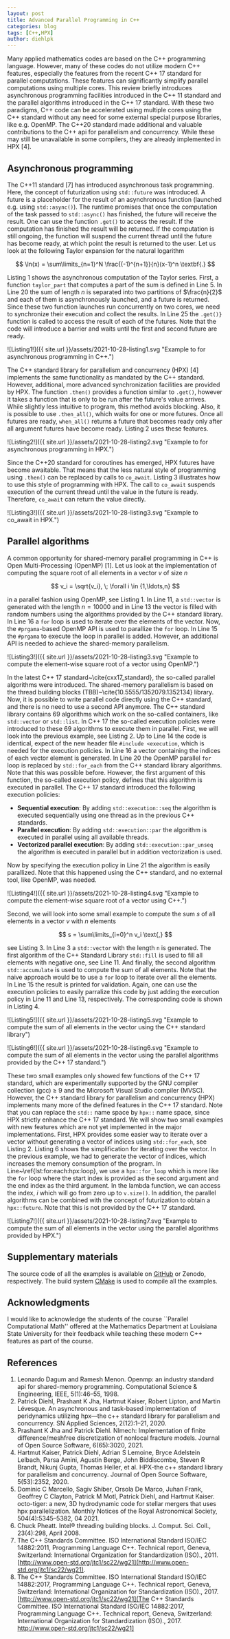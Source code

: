 ```yaml
---
layout: post
title: Advanced Parallel Programming in C++
categories: blog
tags: [C++,HPX]
author: diehlpk
---
```

<script type="text/x-mathjax-config">
    MathJax.Hub.Config({
      tex2jax: {
        skipTags: ['script', 'noscript', 'style', 'textarea', 'pre'],
        inlineMath: [['$','$']]
      }
    });
  </script>
  <script src="https://cdn.mathjax.org/mathjax/latest/MathJax.js?config=TeX-AMS-MML_HTMLorMML" type="text/javascript"></script>

Many applied mathematics codes are based on the C++ programming language. However, many of these codes do not utilize modern C++ features, especially the features from the recent C++ 17 standard for parallel computations. These features can significantly simplify parallel computations using multiple cores. This review briefly introduces asynchronous programming facilities introduced in the C++ 11 standard and the parallel algorithms introduced in the C++ 17 standard. With these two paradigms, C++ code can be accelerated using multiple cores using the C++ standard without any need for some external special purpose libraries, like e.g. OpenMP. The C++20 standard made additional and valuable contributions to the C++ api for parallelism and concurrency. While these may still be unavailable in some compilers, they are already implemented in HPX [4].

## Asynchronous programming

The C++11 standard [7] has introduced asynchronous task programming. Here, the concept of futurization using `std::future` was introduced. A future is a placeholder for the result of an asynchronous function (launched e.g. using `std::async()`). The runtime promises that once the computation of the task passed to `std::async()` has finished, the future will receive the result. One can use the function `.get()` to access the result. If the computation has finished the result will be returned. If the computation is still ongoing, the function will suspend the current thread until the future has become ready, at which point the result is returned to the user. Let us look at the following Taylor expansion for the natural logarithm

$$ \ln(x) = \sum\limits_{n=1}^N \frac{(-1)^{n+1}}{n}(x-1)^n \textbf{.} $$

Listing 1  shows the asynchronous computation of the Taylor series. First, a function `taylor_part` that computes a part of the sum is defined in Line 5. In Line 20 the sum of length $n$ is separated into two partitions of $\frac{n}{2}$ and each of them is asynchronously launched, and a future is returned. Since these two function launches run concurrently on two cores, we need to synchronize their execution and collect the results. In Line 25 the `.get()}` function is called to access the result of each of the futures. Note that the code will introduce a barrier and waits until the first and second future are ready.

![Listing1!]({{ site.url }}/assets/2021-10-28-listing1.svg "Example to for asynchronous programming in C++.")


The C++ standard library for parallelism and concurrency (HPX) [4] implements the same functionality as mandated by the C++ standard. However, additional, more advanced synchronization facilities are provided by HPX. The function `.then()` provides a function similar to `.get()`, however it takes a function that is only to be run after the future's value arrives. While slightly less intuitive to program, this method avoids blocking. Also, it is possible to use `.then_all()`, which waits for one or more futures. Once all futures are ready, `when_all()` returns a future that becomes ready only after all argument futures have become ready. Listing 2 uses these features.

![Listing2!]({{ site.url }}/assets/2021-10-28-listing2.svg "Example to for asynchronous programming in HPX.")

Since the C++20 standard for coroutines has emerged, HPX futures have become awaitable. That means that the less natural style of programming using `.then()` can be replaced by calls to `co_await`. Listing 3 illustrates how to use this style of programming with HPX. The call to `co_await` suspends execution of the current thread until the value in the future is ready. Therefore, `co_await` can return the value directly.

![Listing3!]({{ site.url }}/assets/2021-10-28-listing3.svg "Example to co_await in HPX.")

## Parallel algorithms

A common opportunity for shared-memory parallel programming in C++ is Open Multi-Processing (OpenMP) [1]. Let us look at the implementation of computing the square root of all elements in a vector $v$ of size $n$ 

$$   v_i = \sqrt{v_i}, \; \forall i \in {1,\ldots,n} $$

in a parallel fashion using OpenMP, see Listing 1. In Line 11, a `std::vector` is generated with the length $n=10000$ and in Line 13 the vector is filled with random numbers using the algorithms provided by the C++ standard library. In Line 16 a `for` loop is used to iterate over the elements of the vector. Now, the `#prgama`-based OpenMP API is used to parallize the `for` loop. In Line 15 the `#prgama` to execute the loop in parallel is added. However, an additional API is needed to achieve the shared-memory parallelism. 

![Listing3!]({{ site.url }}/assets/2021-10-28-listing3.svg "Example to compute the element-wise square root of a vector using OpenMP.")

In the latest C++ 17 standard~\cite{cxx17_standard}, the so-called parallel algorithms were introduced. The shared-memory parallelism is based on the thread building blocks (TBB)~\cite{10.5555/1352079.1352134} library. Now, it is possible to write parallel code directly using the C++ standard, and there is no need to use a second API anymore. The C++ standard library contains $69$ algorithms which work on the so-called containers, like `std::vector` or `std::list`. In C++ 17 the so-called execution policies were introduced to these $69$ algorithms to execute them in parallel. First, we will look into the previous example, see Listing 2. Up to Line 14 the code is identical, expect of the new header file `#include <execution`, which is needed for the execution policies. In Line 16 a vector containing the indices of each vector element is generated. In Line 20 the OpenMP parallel `for` loop is replaced by `std::for_each` from the C++ standard library algorithms. Note that this was possible before. However, the first argument of this function, the so-called execution policy, defines that this algorithm is executed in parallel. The C++ 17 standard introduced the following execution policies:

* **Sequential execution**: By adding `std::execution::seq` the algorithm is executed sequentially using one thread as in the previous C++ standards.
* **Parallel execution**: By adding `std::execution::par` the algorithm is executed in parallel using all available threads. 
* **Vectorized parallel execution**: By adding `std::execution::par_unseq` the algorithm is executed in parallel but in addition vectorization is used.

Now by specifying the execution policy in Line 21 the algorithm is easily parallized. Note that this happened using the C++ standard, and no external tool, like OpenMP, was needed.

![Listing4!]({{ site.url }}/assets/2021-10-28-listing4.svg "Example to compute the element-wise square root of a vector using C++.")

Second, we will look into some small example to compute the sum $s$ of all elements in a vector $v$ with $n$ elements

$$   s = \sum\limits_{i=0}^n v_i \text{,} $$

see Listing 3. In Line 3 a `std::vector` with the length `n` is generated. The first algorithm of the C++ Standard Library `std::fill` is used to fill all elements with negative one, see Line 11. And finally, the second algorithm `std::accumulate` is used to compute the sum of all elements. Note that the naive approach would be to use a `for` loop to iterate over all the elements. In Line 15 the result is printed for validation. Again, one can use the execution policies to easily parralize this code by just adding the execution policy in Line 11 and Line 13, respectively. The corresponding code is shown in Listing 4.

![Listing5!]({{ site.url }}/assets/2021-10-28-listing5.svg "Example to compute the sum of all elements in the vector using the C++ standard library")

![Listing6!]({{ site.url }}/assets/2021-10-28-listing6.svg "Example to compute the sum of all elements in the vector using the parallel algorithms provided by the C++
17 standard.")

These two small examples only showed few functions of the C++ 17 standard, which are experimentally supported by the GNU compiler collection (gcc) $\geq$ 9 and the Microsoft Visual Studio compiler (MVSC). However, the C++ standard library for parallelism and concurrency (HPX) implements many more of the defined features in the C++ 17 standard. Note that you can replace the `std::` name space by `hpx::` name space, since HPX strictly enhance the C++ 17 standard. We will show two small examples with new features which are not yet implemented in the major implementations. First, HPX provides some easier way to iterate over a vector without generating a vector of indices using `std::for_each`, see Listing 2. Listing 6 shows the simplification for iterating over the vector. In the previous example, we had to generate the vector of indices, which increases the memory consumption of the program. In Line~\ref{lst:for:each:hpx:loop}, we use a `hpx::for_loop` which is more like the `for` loop where the start index is provided as the second argument and the end index as the third argument. In the lambda function, we can access the index, $i$ which will go from zero up to `v.size()`. In addition, the parallel algorithms can be combined with the concept of futurization to obtain a `hpx::future`. Note that this is not provided by the C++ 17 standard.

![Listing7!]({{ site.url }}/assets/2021-10-28-listing7.svg "Example to compute the sum of all elements in the vector using the parallel algorithms provided by HPX.")


## Supplementary materials

The source code of all the examples is available on [GitHub](https://github.com/diehlpk/modern-cpp-examples) or Zenodo, respectively. The build system [CMake](https://cmake.org/) is used to compile all the examples.  

## Acknowledgments

I would like to acknowledge the students of the course ``Parallel Computational Math'' offered at the Mathematics Department at Louisiana State University for their feedback while teaching these modern C++ features as part of the course.

## References

1. Leonardo Dagum and Ramesh Menon. Openmp: an industry standard api for shared-memory programming. Computational Science & Engineering, IEEE, 5(1):46–55, 1998.
2. Patrick Diehl, Prashant K Jha, Hartmut Kaiser, Robert Lipton, and Martin Lévesque. An asynchronous and task-based implementation of peridynamics utilizing hpx—the c++ standard library for parallelism and concurrency. SN Applied Sciences, 2(12):1–21, 2020.
3. Prashant K Jha and Patrick Diehl. Nlmech: Implementation of finite difference/meshfree discretization of nonlocal fracture models. Journal of Open Source Software, 6(65):3020, 2021.
4. Hartmut Kaiser, Patrick Diehl, Adrian S Lemoine, Bryce Adelstein Lelbach, Parsa Amini, Agustı́n Berge, John Biddiscombe, Steven R Brandt, Nikunj Gupta, Thomas Heller, et al. HPX-the c++ standard library for parallelism and concurrency. Journal of Open Source Software, 5(53):2352, 2020.
5. Dominic C Marcello, Sagiv Shiber, Orsola De Marco, Juhan Frank, Geoffrey C Clayton, Patrick M Motl, Patrick Diehl, and Hartmut Kaiser. octo-tiger: a new, 3D hydrodynamic code for stellar mergers that uses hpx parallelization. Monthly Notices of the Royal Astronomical Society, 504(4):5345–5382, 04 2021.
6. Chuck Pheatt. Intel® threading building blocks. J. Comput. Sci. Coll., 23(4):298, April 2008.
7. The C++ Standards Committee. ISO International Standard ISO/IEC 14882:2011, Programming Language C++. Technical report, Geneva, Switzerland: International Organization for Standardization (ISO)., 2011. [http://www.open-std.org/jtc1/sc22/wg21](http://www.open-std.org/jtc1/sc22/wg21).
8. The C++ Standards Committee. ISO International Standard ISO/IEC 14882:2017, Programming Language C++. Technical report, Geneva, Switzerland: International Organization for Standardization (ISO)., 2017. [http://www.open-std.org/jtc1/sc22/wg21](The C++ Standards Committee. ISO International Standard ISO/IEC 14882:2017, Programming Language
C++. Technical report, Geneva, Switzerland: International Organization for Standardization (ISO)., 2017.
http://www.open-std.org/jtc1/sc22/wg21]
